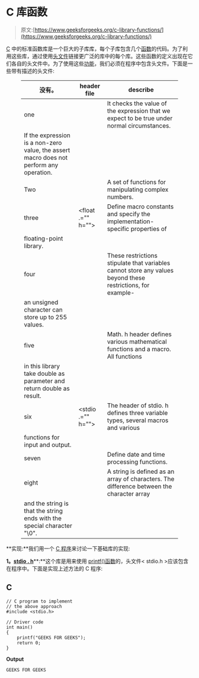# C 库函数

> 原文:[https://www.geeksforgeeks.org/c-library-functions/](https://www.geeksforgeeks.org/c-library-functions/)

[C](https://www.geeksforgeeks.org/c-language-set-1-introduction/) 中的标准函数库是一个巨大的子库库，每个子库包含几个[函数](https://www.geeksforgeeks.org/functions-in-c/)的代码。为了利用这些库，通过使用[头文件](https://www.geeksforgeeks.org/header-files-in-c-cpp-and-its-uses/)链接更广泛的库中的每个库。这些函数的定义出现在它们各自的头文件中。为了使用这些[功能](https://www.geeksforgeeks.org/functions-in-c/)，我们必须在程序中包含头文件。下面是一些带有描述的头文件:

<figure class="table">

| 没有。 | header file | describe |
| --- | --- | --- |
| one |  | It checks the value of the expression that we expect to be true under normal circumstances.
If the expression is a non-zero value, the assert macro does not perform any operation. |
| Two |  | A set of functions for manipulating complex numbers. |
| three | <float .="" h=""></float> | Define macro constants and specify the implementation-specific properties of
floating-point library. |
| four |  | These restrictions stipulate that variables cannot store any values beyond these restrictions, for example-
an unsigned character can store up to 255 values. |
| five |  | Math. h header defines various mathematical functions and a macro. All functions
in this library take double as parameter and return double as result. |
| six | <stdio .="" h=""></stdio> | The header of stdio. h defines three variable types, several macros and various
functions for input and output. |
| seven |  | Define date and time processing functions. |
| eight |  | A string is defined as an array of characters. The difference between the character array
and the string is that the string ends with the special character "\0". |

</figure>

**实现:**我们用一个 [C 程序](https://www.geeksforgeeks.org/c/)来讨论一下基础库的实现:

**1。**[**stdio . h**](https://www.geeksforgeeks.org/whats-difference-between-and/)**:**这个库是用来使用 [printf()函数](https://www.geeksforgeeks.org/return-values-of-printf-and-scanf-in-c-cpp/)的，头文件< stdio.h >应该包含在程序中。下面是实现上述方法的 C 程序:

## C

```
// C program to implement
// the above approach
#include <stdio.h>

// Driver code
int main()
{
    printf("GEEKS FOR GEEKS");
    return 0;
}
```

**Output**

```
GEEKS FOR GEEKS
```